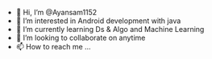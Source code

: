 - 👋 Hi, I’m @Ayansam1152
- 👀 I’m interested in Android development with java
- 🌱 I’m currently learning Ds & Algo and Machine Learning
- 💞️ I’m looking to collaborate on anytime
- 📫 How to reach me ...

<!---
Ayansam1152/Ayansam1152 is a ✨ special ✨ repository because its `README.md` (this file) appears on your GitHub profile.
You can click the Preview link to take a look at your changes.
--->
